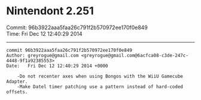 # Nintendont 2.251
Commit: 96b3922aaa5faa26c791f2b570972ee170f0e849  
Time: Fri Dec 12 12:40:29 2014   

-----

```
commit 96b3922aaa5faa26c791f2b570972ee170f0e849
Author: greyrogue@gmail.com <greyrogue@gmail.com@6acfca08-c3de-247c-4448-9f1a92385553>
Date:   Fri Dec 12 12:40:29 2014 +0000

    -Do not recenter axes when using Bongos with the WiiU Gamecube Adapter.
    -Make Datel timer patching use a pattern instead of hard-coded offsets.
```
